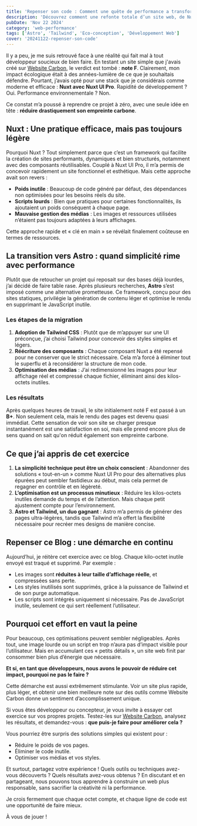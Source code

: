 ```yaml
---
title: 'Repenser son code : Comment une quête de performance a transformé ma vision du web'
description: 'Découvrez comment une refonte totale d’un site web, de Nuxt à Astro, a permis d’améliorer son impact carbone et sa performance.'
pubDate: 'Nov 22 2024'
category: 'web-performance'
tags: ['Astro', 'Tailwind', 'Eco-conception', 'Développement Web']
cover: '20241122-repenser-son-code'
---
```


Il y a peu, je me suis retrouvé face à une réalité qui fait mal à tout développeur soucieux de bien faire. En testant un site simple que j'avais créé sur [Website Carbon](https://www.websitecarbon.com/), le verdict est tombé : **note F**. Clairement, mon impact écologique était à des années-lumière de ce que je souhaitais défendre. Pourtant, j’avais opté pour une stack que je considérais comme moderne et efficace : **Nuxt avec Nuxt UI Pro**. Rapidité de développement ? Oui. Performance environnementale ? Non.  

Ce constat m’a poussé à reprendre ce projet à zéro, avec une seule idée en tête : **réduire drastiquement son empreinte carbone**.  

## Nuxt : Une pratique efficace, mais pas toujours légère  

Pourquoi Nuxt ? Tout simplement parce que c’est un framework qui facilite la création de sites performants, dynamiques et bien structurés, notamment avec des composants réutilisables. Couplé à Nuxt UI Pro, il m’a permis de concevoir rapidement un site fonctionnel et esthétique. Mais cette approche avait son revers :  

- **Poids inutile** : Beaucoup de code généré par défaut, des dépendances non optimisées pour les besoins réels du site.  
- **Scripts lourds** : Bien que pratiques pour certaines fonctionnalités, ils ajoutaient un poids conséquent à chaque page.  
- **Mauvaise gestion des médias** : Les images et ressources utilisées n’étaient pas toujours adaptées à leurs affichages.  

Cette approche rapide et « clé en main » se révélait finalement coûteuse en termes de ressources.  


## La transition vers Astro : quand simplicité rime avec performance  

Plutôt que de retoucher un projet qui reposait sur des bases déjà lourdes, j’ai décidé de faire table rase. Après plusieurs recherches, **Astro** s’est imposé comme une alternative prometteuse. Ce framework, conçu pour des sites statiques, privilégie la génération de contenu léger et optimise le rendu en supprimant le JavaScript inutile.  

### Les étapes de la migration  
1. **Adoption de Tailwind CSS** : Plutôt que de m’appuyer sur une UI préconçue, j’ai choisi Tailwind pour concevoir des styles simples et légers.  
2. **Réécriture des composants** : Chaque composant Nuxt a été repensé pour ne conserver que le strict nécessaire. Cela m’a forcé à éliminer tout le superflu et à reconsidérer la structure de mon code.  
3. **Optimisation des médias** : J’ai redimensionné les images pour leur affichage réel et compressé chaque fichier, éliminant ainsi des kilos-octets inutiles.  

### Les résultats  
Après quelques heures de travail, le site initialement noté F est passé à un **B+**. Non seulement cela, mais le rendu des pages est devenu quasi immédiat. Cette sensation de voir son site se charger presque instantanément est une satisfaction en soi, mais elle prend encore plus de sens quand on sait qu'on réduit également son empreinte carbone.  

## Ce que j’ai appris de cet exercice  

1. **La simplicité technique peut être un choix conscient** : Abandonner des solutions « tout-en-un » comme Nuxt UI Pro pour des alternatives plus épurées peut sembler fastidieux au début, mais cela permet de regagner en contrôle et en légèreté.  
2. **L’optimisation est un processus minutieux** : Réduire les kilos-octets inutiles demande du temps et de l’attention. Mais chaque petit ajustement compte pour l’environnement.  
3. **Astro et Tailwind, un duo gagnant** : Astro m’a permis de générer des pages ultra-légères, tandis que Tailwind m’a offert la flexibilité nécessaire pour recréer mes designs de manière concise.  


## Repenser ce Blog : une démarche en continu  

Aujourd’hui, je réitère cet exercice avec ce blog. Chaque kilo-octet inutile envoyé est traqué et supprimé. Par exemple :  

- Les images sont **réduites à leur taille d’affichage réelle**, et compressées sans perte.  
- Les styles inutilisés sont supprimés, grâce à la puissance de Tailwind et de son purge automatique.  
- Les scripts sont intégrés uniquement si nécessaire. Pas de JavaScript inutile, seulement ce qui sert réellement l’utilisateur.  

## Pourquoi cet effort en vaut la peine  

Pour beaucoup, ces optimisations peuvent sembler négligeables. Après tout, une image lourde ou un script en trop n’aura pas d’impact visible pour l’utilisateur. Mais en accumulant ces « petits détails », un site web finit par consommer bien plus d’énergie que nécessaire.  

**Et si, en tant que développeurs, nous avons le pouvoir de réduire cet impact, pourquoi ne pas le faire ?**  

Cette démarche est aussi extrêmement stimulante. Voir un site plus rapide, plus léger, et obtenir une bien meilleure note sur des outils comme Website Carbon donne un sentiment d’accomplissement unique.  

Si vous êtes développeur ou concepteur, je vous invite à essayer cet exercice sur vos propres projets. Testez-les sur [Website Carbon](https://www.websitecarbon.com/), analysez les résultats, et demandez-vous : **que puis-je faire pour améliorer cela ?**  

Vous pourriez être surpris des solutions simples qui existent pour :  
- Réduire le poids de vos pages.  
- Éliminer le code inutile.  
- Optimiser vos médias et vos styles.  

Et surtout, partagez votre expérience ! Quels outils ou techniques avez-vous découverts ? Quels résultats avez-vous obtenus ? En discutant et en partageant, nous pouvons tous apprendre à construire un web plus responsable, sans sacrifier la créativité ni la performance.  

Je crois fermement que chaque octet compte, et chaque ligne de code est une opportunité de faire mieux. 

À vous de jouer !
